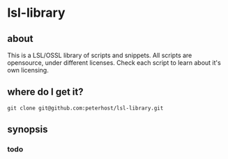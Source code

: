 lsl-library
=======

about
-----

This is a LSL/OSSL library of scripts and snippets.
All scripts are opensource, under different licenses. Check each script to learn about it's own licensing.

where do I get it?
------------------

    git clone git@github.com:peterhost/lsl-library.git

synopsis
--------

### todo


